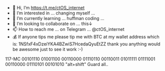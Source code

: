 - 👋 Hi, I’m https://t.me/ctOS_internet
- 👀 I’m interested in ... changing myself ...
- 🌱 I’m currently learning ... huffman coding ...
- 💞️ I’m looking to collaborate on ... this↓
- 📫 How to reach me ... on Telegram ... @ctOS_internet
- 💰 If anyone tips me please tip me with BTC at my wallet address
     which is: 1NSfxF4xDzeiYKA4BZwiS7HcedaQyuEtZZ thank you anything
     would be awesome just to see it work :-)


<!---
Mujibum/Mujibum is a ✨ special ✨ repository because its `README.md` (this file) appears on your GitHub profile.
You can click the Preview link to take a look at your changes.
--->


117-MC 00101110 01001100 00110000 01110110 00110011 01011111 01111001 00110000 01110101 00101010 "alt+shift" Guard all..
